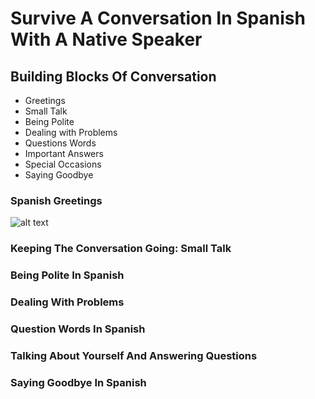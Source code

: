 # Survive A Conversation In Spanish With A Native Speaker



##  Building Blocks Of Conversation

* Greetings
* Small Talk
* Being Polite
* Dealing with Problems
* Questions Words
* Important Answers
* Special Occasions
* Saying Goodbye


### Spanish Greetings
![alt text](https://www.doridaddiction.com/spanish1.png)


### Keeping The Conversation Going: Small Talk

### Being Polite In Spanish

### Dealing With Problems


### Question Words In Spanish

### Talking About Yourself And Answering Questions


### Saying Goodbye In Spanish


